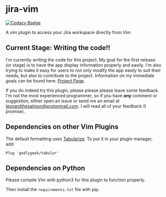 # jira-vim

[![Codacy Badge](https://api.codacy.com/project/badge/Grade/5d3c5f54a99b44688ea474d3b0a3fba7)](https://app.codacy.com/app/paul.kassianik/jira-vim?utm_source=github.com&utm_medium=referral&utm_content=paulkass/jira-vim&utm_campaign=Badge_Grade_Settings)

A vim plugin to access your Jira workspace directly from Vim

## Current Stage: Writing the code!!

I'm currently writing the code for this project. My goal for the first release (or stage) is to have the app display information properly and easily. I'm also trying to make it easy for users to not only modify the app easily to suit their needs, but also to contribute to the project. Information on my immediate goals can be found here: [Project Page](https://github.com/paulkass/jira-vim/projects/1).

If you do indeed try this plugin, please please please leave some feedback. I'm not the most experienced programmer, so if you have **any** comment or suggestion, either open an issue or send me an email at leonardthesalmon@protonmail.com. I will read all of your feedback (I promise).

## Dependencies on other Vim Plugins

The default formatting uses [Tabularize](https://github.com/godlygeek/tabular). To put it in your plugin manager, add 
```vimscript
Plug 'godlygeek/tabular'
```

## Dependencies on Python

Please compile Vim with python3 for this plugin to function properly.

Then install the `requirements.txt` file with pip.
